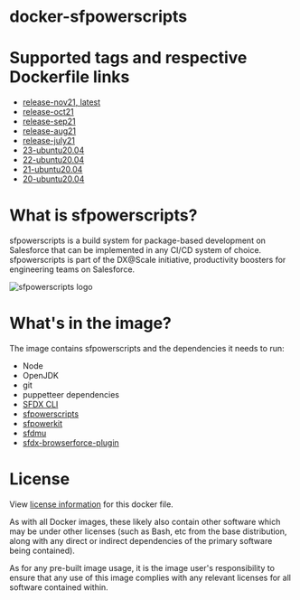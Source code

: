 # docker-sfpowerscripts

# Supported tags and respective Dockerfile links

- [release-nov21, latest](https://github.com/dxatscale/docker-sfpowerscripts/blob/main/Dockerfile)
- [release-oct21](https://github.com/dxatscale/docker-sfpowerscripts/blob/main/Oct21/Dockerfile)
- [release-sep21](https://github.com/dxatscale/docker-sfpowerscripts/blob/main/Sep21/Dockerfile)
- [release-aug21](https://github.com/dxatscale/docker-sfpowerscripts/blob/main/Aug21/Dockerfile)
- [release-july21](https://github.com/dxatscale/docker-sfpowerscripts/blob/main/July21/Dockerfile)
- [23-ubuntu20.04](https://github.com/dxatscale/docker-sfpowerscripts/blob/main/Release23/Dockerfile)
- [22-ubuntu20.04](https://github.com/dxatscale/docker-sfpowerscripts/blob/main/Release22/Dockerfile)
- [21-ubuntu20.04](https://github.com/dxatscale/docker-sfpowerscripts/blob/main/Release21/Dockerfile)
- [20-ubuntu20.04](https://github.com/dxatscale/docker-sfpowerscripts/blob/main/Release20/Dockerfile)

# What is sfpowerscripts?

sfpowerscripts is a build system for package-based development on Salesforce that can be implemented in any CI/CD system of choice. sfpowerscripts is part of the DX@Scale initiative, productivity boosters for engineering teams on Salesforce.

![sfpowerscripts logo](https://repository-images.githubusercontent.com/248449736/5d08c600-728e-11ea-8267-ae1aceebea60 "sfpowerscripts")

# What's in the image?

The image contains sfpowerscripts and the dependencies it needs to run:

- Node
- OpenJDK
- git
- puppetteer dependencies
- [SFDX CLI](https://www.npmjs.com/package/sfdx-cli)
- [sfpowerscripts](https://www.npmjs.com/package/@dxatscale/sfpowerscripts)
- [sfpowerkit](https://www.npmjs.com/package/sfpowerkit)
- [sfdmu](https://www.npmjs.com/package/sfdmu)
- [sfdx-browserforce-plugin](https://www.npmjs.com/package/sfdx-browserforce-plugin)


# License

View [license information](https://github.com/dxatscale/docker-sfpowerscripts/blob/main/LICENSE) for this docker file.

As with all Docker images, these likely also contain other software which may be under other licenses (such as Bash, etc from the base distribution, along with any direct or indirect dependencies of the primary software being contained).

As for any pre-built image usage, it is the image user's responsibility to ensure that any use of this image complies with any relevant licenses for all software contained within.

